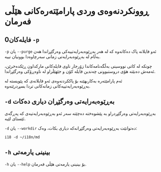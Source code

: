 # ڕوونکردنەوەی وردی پارامێتەرەکانی هێڵی فەرمان

## 0فایلەکان `-p`

`-p` یان `--purge` ئەو فایلانە پاک دەکاتەوە کە لە هەر بەڕێوەبەرایەتییەکی وەرگێڕاندا هەن بەڵام لە بەڕێوەبەرایەتی زمانی سەرچاوەدا بوونیان نییە.

چونکە لە کاتی نووسینی بەڵگەنامەکاندا زۆرجار ناوی فایلەکانی مارکداون ڕێکدەخرێن، ئەمەش دەبێتە هۆی دروستبوونی چەندین فایلە کۆن و جێهێڵراو لە ناوەڕۆکی وەرگێڕاندا.

ئەم پارامێتەرە بەکاربهێنە بۆ پاککردنەوەی ئەو فایلانەی کە پێویستە لە بەڕێوەبەرایەتییەکانی زمانەکانی تردا بسڕدرێنەوە.

## `-d` بەڕێوەبەرایەتی وەرگێڕان دیاری دەکات

بەڕێوەبەرایەتی وەرگێڕدراو بە پێشوەختە دەچێتە سەر ئەو بەڕێوەبەرایەتیەی کە پەڕگەی ئێستای لێیە.

`-d` یان `--workdir` دەتوانێت بەڕێوەبەرایەتی وەرگێڕانەکە دیاری بکات، وەک:

```
i18 -d ~/i18n/md
```

## `-h` بینینی یارمەتی

`-h` یان `--help` بۆ بینینی یارمەتی هێڵی فەرمان.